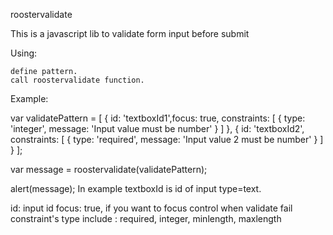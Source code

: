 roostervalidate

This is a javascript lib to validate form input before submit

Using:

    define pattern.
    call roostervalidate function.

Example:

var validatePattern = [ 
    { id: 'textboxId1',focus: true, constraints: [ { type: 'integer', message: 'Input value must be number' } ] },
    { id: 'textboxId2', constraints: [ { type: 'required', message: 'Input value 2 must be number' } ] }
];

var message = roostervalidate(validatePattern);

alert(message);
In example textboxId is id of input type=text. 

id: input id
focus: true, if you want to focus control when validate fail
constraint's type include : 
    required,
    integer,
    minlength,
    maxlength